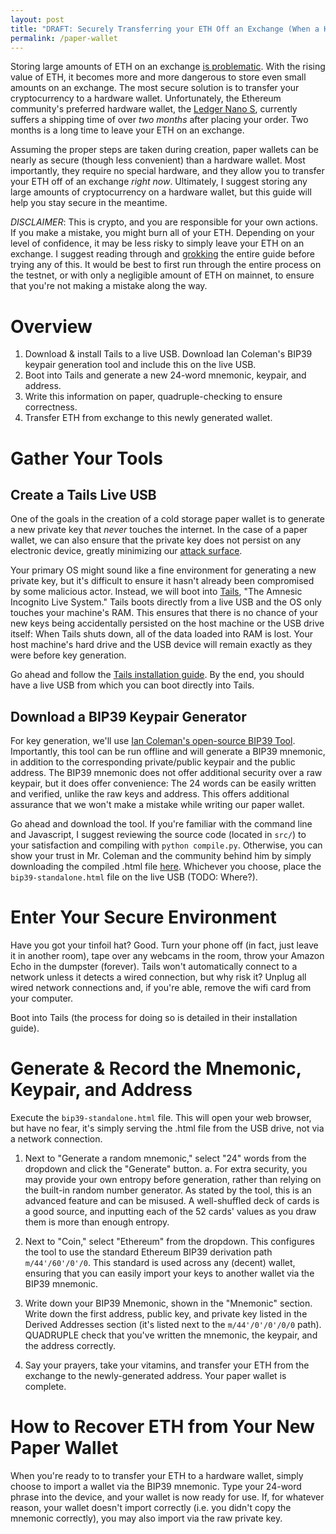 ```yaml
---
layout: post
title: "DRAFT: Securely Transferring your ETH Off an Exchange (When a Hardware Wallet Isn't an Option)"
permalink: /paper-wallet
---
```


Storing large amounts of ETH on an exchange [is problematic](https://medium.com/@CodyBrown/how-to-lose-8k-worth-of-bitcoin-in-15-minutes-with-verizon-and-coinbase-com-ba75fb8d0bac).  With the rising value of ETH, it becomes more and more dangerous to store even small amounts on an exchange.  The most secure solution is to transfer your cryptocurrency to a hardware wallet.  Unfortunately, the Ethereum community's preferred hardware wallet, the [Ledger Nano S](https://www.ledgerwallet.com/products/12-ledger-nano-s), currently suffers a shipping time of over *two months* after placing your order.  Two months is a long time to leave your ETH on an exchange.

Assuming the proper steps are taken during creation, paper wallets can be nearly as secure (though less convenient) than a hardware wallet.  Most importantly, they require no special hardware, and they allow you to transfer your ETH off of an exchange *right now*.  Ultimately, I suggest storing any large amounts of cryptocurrency on a hardware wallet, but this guide will help you stay secure in the meantime.

*DISCLAIMER*:  This is crypto, and you are responsible for your own actions.  If you make a mistake, you might burn all of your ETH.  Depending on your level of confidence, it may be less risky to simply leave your ETH on an exchange.  I suggest reading through and [grokking](https://en.wikipedia.org/wiki/Grok) the entire guide before trying any of this.  It would be best to first run through the entire process on the testnet, or with only a negligible amount of ETH on mainnet, to ensure that you're not making a mistake along the way.

# Overview

1. Download & install Tails to a live USB.  Download Ian Coleman's BIP39 keypair generation tool and include this on the live USB.
2. Boot into Tails and generate a new 24-word mnemonic, keypair, and address.
3. Write this information on paper, quadruple-checking to ensure correctness.
4. Transfer ETH from exchange to this newly generated wallet.

# Gather Your Tools

## Create a Tails Live USB

One of the goals in the creation of a cold storage paper wallet is to generate a new private key that *never* touches the internet.  In the case of a paper wallet, we can also ensure that the private key does not persist on any electronic device, greatly minimizing our [attack surface](https://en.wikipedia.org/wiki/Attack_surface).

Your primary OS might sound like a fine environment for generating a new private key, but it's difficult to ensure it hasn't already been compromised by some malicious actor.  Instead, we will boot into [Tails](https://tails.boum.org), "The Amnesic Incognito Live System."  Tails boots directly from a live USB and the OS only touches your machine's RAM.  This ensures that there is no chance of your new keys being accidentally persisted on the host machine or the USB drive itself:  When Tails shuts down, all of the data loaded into RAM is lost.  Your host machine's hard drive and the USB device will remain exactly as they were before key generation.

Go ahead and follow the [Tails installation guide](https://tails.boum.org/install/index.en.html).  By the end, you should have a live USB from which you can boot directly into Tails.

## Download a BIP39 Keypair Generator

For key generation, we'll use [Ian Coleman's open-source BIP39 Tool](https://github.com/iancoleman/bip39).  Importantly, this tool can be run offline and will generate a BIP39 mnemonic, in addition to the corresponding private/public keypair and the public address.  The BIP39 mnemonic does not offer additional security over a raw keypair, but it does offer convenience:  The 24 words can be easily written and verified, unlike the raw keys and address.  This offers additional assurance that we won't make a mistake while writing our paper wallet. 

Go ahead and download the tool.  If you're familiar with the command line and Javascript, I suggest reviewing the source code (located in `src/`) to your satisfaction and compiling with `python compile.py`.  Otherwise, you can show your trust in Mr. Coleman and the community behind him by simply downloading the compiled .html file [here](https://github.com/iancoleman/bip39/blob/master/bip39-standalone.html).  Whichever you choose, place the `bip39-standalone.html` file on the live USB (TODO:  Where?).

# Enter Your Secure Environment

Have you got your tinfoil hat?  Good.  Turn your phone off (in fact, just leave it in another room), tape over any webcams in the room, throw your Amazon Echo in the dumpster (forever).  Tails won't automatically connect to a network unless it detects a wired connection, but why risk it?  Unplug all wired network connections and, if you're able, remove the wifi card from your computer.

Boot into Tails (the process for doing so is detailed in their installation guide).

# Generate & Record the Mnemonic, Keypair, and Address

Execute the `bip39-standalone.html` file.  This will open your web browser, but have no fear, it's simply serving the .html file from the USB drive, not via a network connection.

1. Next to "Generate a random mnemonic," select "24" words from the dropdown and click the "Generate" button.
    a.  For extra security, you may provide your own entropy before generation, rather than relying on the built-in random number generator.  As stated by the tool, this is an advanced feature and can be misused.  A well-shuffled deck of cards is a good source, and inputting each of the 52 cards' values as you draw them is more than enough entropy.

2. Next to "Coin," select "Ethereum" from the dropdown.  This configures the tool to use the standard Ethereum BIP39 derivation path `m/44'/60'/0'/0`. This standard is used across any (decent) wallet, ensuring that you can easily import your keys to another wallet via the BIP39 mnemonic.

3. Write down your BIP39 Mnemonic, shown in the "Mnemonic" section.  Write down the first address, public key, and private key listed in the Derived Addresses section (it's listed next to the `m/44'/0'/0'/0/0` path).  QUADRUPLE check that you've written the mnemonic, the keypair, and the address correctly.

4. Say your prayers, take your vitamins, and transfer your ETH from the exchange to the newly-generated address.  Your paper wallet is complete.

# How to Recover ETH from Your New Paper Wallet

When you're ready to to transfer your ETH to a hardware wallet, simply choose to import a wallet via the BIP39 mnemonic.  Type your 24-word phrase into the device, and your wallet is now ready for use.  If, for whatever reason, your wallet doesn't import correctly (i.e. you didn't copy the mnemonic correctly), you may also import via the raw private key.

